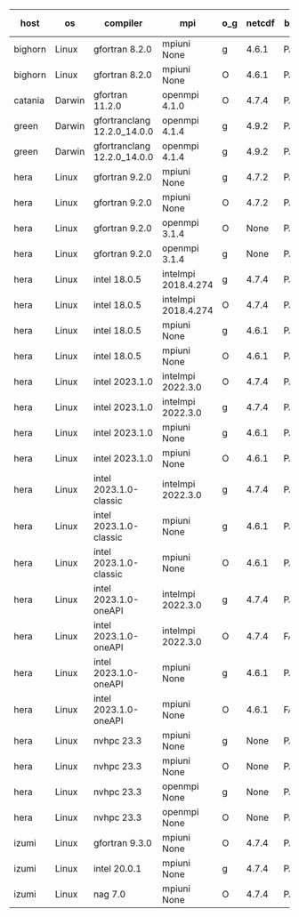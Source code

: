 

| host     | os       | compiler                              | mpi                      | o_g        | netcdf        | build       | u_pass          | u_fail          | s_pass            | s_fail            | e_pass             | e_fail             | nuopc_pass       | nuopc_fail       | artifacts link          |
|----------|----------|---------------------------------------|--------------------------|------------|---------------|-------------|-----------------|-----------------|-------------------|-------------------|--------------------|--------------------|------------------|------------------|-------------------------|
| bighorn | Linux | gfortran 8.2.0 | mpiuni None  | g | 4.6.1  | PASS | None | None | None | None | None | None | None | None | <a href="https://github.com/esmf-org/esmf-test-artifacts/tree/bf34a02911969636d0f93ece2fe379adf790f27e/develop/gfortran/8.2.0/g/mpiuni/None" target="_blank">bf34a02</a> | 
| bighorn | Linux | gfortran 8.2.0 | mpiuni None  | O | 4.6.1  | PASS | 12423 | 0 | 8 | 0 | 44 | 0 | None | None | <a href="https://github.com/esmf-org/esmf-test-artifacts/tree/6d5d01391359b620d1b1c85610cee872577c994a/develop/gfortran/8.2.0/O/mpiuni/None" target="_blank">6d5d013</a> | 
| catania | Darwin | gfortran 11.2.0 | openmpi 4.1.0  | O | 4.7.4  | PASS | None | None | None | None | None | None | None | None | <a href="https://github.com/esmf-org/esmf-test-artifacts/tree/f5f0bbb297ae8f9a2b50fbf9b60ec6dcc2dfe630/develop/gfortran/11.2.0/O/openmpi/4.1.0" target="_blank">f5f0bbb</a> | 
| green | Darwin | gfortranclang 12.2.0_14.0.0 | openmpi 4.1.4  | g | 4.9.2  | PASS | 14090 | 1 | 49 | 0 | 81 | 0 | 44 | 3 | <a href="https://github.com/esmf-org/esmf-test-artifacts/tree/adb3ae2a860ab09b8d3497dddff6fe8096d116e8/develop/gfortranclang/12.2.0_14.0.0/g/openmpi/4.1.4" target="_blank">adb3ae2</a> | 
| green | Darwin | gfortranclang 12.2.0_14.0.0 | openmpi 4.1.4  | g | 4.9.2  | PASS | None | None | None | None | None | None | None | None | <a href="https://github.com/esmf-org/esmf-test-artifacts/tree/c6e71e0f54310c89730d924c2791629b891b4e87/develop/gfortranclang/12.2.0_14.0.0/g/openmpi/4.1.4" target="_blank">c6e71e0</a> | 
| hera | Linux | gfortran 9.2.0 | mpiuni None  | g | 4.7.2  | PASS | None | None | None | None | None | None | None | None | <a href="https://github.com/esmf-org/esmf-test-artifacts/tree/5977363353ab20b6c96a0e8d14ffde6c8552b298/develop/gfortran/9.2.0/g/mpiuni/None" target="_blank">5977363</a> | 
| hera | Linux | gfortran 9.2.0 | mpiuni None  | O | 4.7.2  | PASS | None | None | None | None | None | None | None | None | <a href="https://github.com/esmf-org/esmf-test-artifacts/tree/2b38b03d7d9c8cbcb560b7203ef8e1e12e6424a4/develop/gfortran/9.2.0/O/mpiuni/None" target="_blank">2b38b03</a> | 
| hera | Linux | gfortran 9.2.0 | openmpi 3.1.4  | O | None  | PASS | None | None | None | None | None | None | None | None | <a href="https://github.com/esmf-org/esmf-test-artifacts/tree/fcc60d3ca941af1db0d424261dab0d6a2ea7d177/develop/gfortran/9.2.0/O/openmpi/3.1.4" target="_blank">fcc60d3</a> | 
| hera | Linux | gfortran 9.2.0 | openmpi 3.1.4  | g | None  | PASS | None | None | None | None | None | None | None | None | <a href="https://github.com/esmf-org/esmf-test-artifacts/tree/b6d8553b9b134c93fb79f5a954f68dc77fc907df/develop/gfortran/9.2.0/g/openmpi/3.1.4" target="_blank">b6d8553</a> | 
| hera | Linux | intel 18.0.5 | intelmpi 2018.4.274  | g | 4.7.4  | PASS | None | None | None | None | None | None | None | None | <a href="https://github.com/esmf-org/esmf-test-artifacts/tree/0cde3e0a9b2099c59f344ad796eae91ef5262e95/develop/intel/18.0.5/g/intelmpi/2018.4.274" target="_blank">0cde3e0</a> | 
| hera | Linux | intel 18.0.5 | intelmpi 2018.4.274  | O | 4.7.4  | PASS | None | None | None | None | None | None | None | None | <a href="https://github.com/esmf-org/esmf-test-artifacts/tree/a605b7aabe3056332a0837c24a08db2812d4601f/develop/intel/18.0.5/O/intelmpi/2018.4.274" target="_blank">a605b7a</a> | 
| hera | Linux | intel 18.0.5 | mpiuni None  | g | 4.6.1  | PASS | None | None | None | None | None | None | None | None | <a href="https://github.com/esmf-org/esmf-test-artifacts/tree/0e40078cebc5c1e5b2549db72439df995ba3c25a/develop/intel/18.0.5/g/mpiuni/None" target="_blank">0e40078</a> | 
| hera | Linux | intel 18.0.5 | mpiuni None  | O | 4.6.1  | PASS | None | None | None | None | None | None | None | None | <a href="https://github.com/esmf-org/esmf-test-artifacts/tree/cddc726273d683b939e31f213336883c9fac0ad1/develop/intel/18.0.5/O/mpiuni/None" target="_blank">cddc726</a> | 
| hera | Linux | intel 2023.1.0 | intelmpi 2022.3.0  | O | 4.7.4  | PASS | None | None | None | None | None | None | None | None | <a href="https://github.com/esmf-org/esmf-test-artifacts/tree/a2f1e8eeda97a5275964eb73b0ec59ca724becb9/develop/intel/2023.1.0/O/intelmpi/2022.3.0" target="_blank">a2f1e8e</a> | 
| hera | Linux | intel 2023.1.0 | intelmpi 2022.3.0  | g | 4.7.4  | PASS | None | None | None | None | None | None | None | None | <a href="https://github.com/esmf-org/esmf-test-artifacts/tree/98e900733fc0a38d3283be3f3d4cf9087ccce7ce/develop/intel/2023.1.0/g/intelmpi/2022.3.0" target="_blank">98e9007</a> | 
| hera | Linux | intel 2023.1.0 | mpiuni None  | g | 4.6.1  | PASS | None | None | None | None | None | None | None | None | <a href="https://github.com/esmf-org/esmf-test-artifacts/tree/28352582d370dca21c8cce6519b85b4393f29cbf/develop/intel/2023.1.0/g/mpiuni/None" target="_blank">2835258</a> | 
| hera | Linux | intel 2023.1.0 | mpiuni None  | O | 4.6.1  | PASS | None | None | None | None | None | None | None | None | <a href="https://github.com/esmf-org/esmf-test-artifacts/tree/eaa2ae4d0a54abb46e8227ca8eef036ccf98b47d/develop/intel/2023.1.0/O/mpiuni/None" target="_blank">eaa2ae4</a> | 
| hera | Linux | intel 2023.1.0-classic | intelmpi 2022.3.0  | g | 4.7.4  | PASS | None | None | None | None | None | None | None | None | <a href="https://github.com/esmf-org/esmf-test-artifacts/tree/78f26af6ea1278536457e18c8ea2b225befa7bdf/develop/intel/2023.1.0-classic/g/intelmpi/2022.3.0" target="_blank">78f26af</a> | 
| hera | Linux | intel 2023.1.0-classic | mpiuni None  | g | 4.6.1  | PASS | None | None | None | None | None | None | None | None | <a href="https://github.com/esmf-org/esmf-test-artifacts/tree/a23f59fc6531c64a82d06e6fca0b5f59374a10e4/develop/intel/2023.1.0-classic/g/mpiuni/None" target="_blank">a23f59f</a> | 
| hera | Linux | intel 2023.1.0-classic | mpiuni None  | O | 4.6.1  | PASS | None | None | None | None | None | None | None | None | <a href="https://github.com/esmf-org/esmf-test-artifacts/tree/570949e30fb81821390d0467e76c556b3fb79b55/develop/intel/2023.1.0-classic/O/mpiuni/None" target="_blank">570949e</a> | 
| hera | Linux | intel 2023.1.0-oneAPI | intelmpi 2022.3.0  | g | 4.7.4  | PASS | None | None | None | None | None | None | None | None | <a href="https://github.com/esmf-org/esmf-test-artifacts/tree/2e06a835d4c91807965e95b0dd97b9e95273c2ba/develop/intel/2023.1.0-oneAPI/g/intelmpi/2022.3.0" target="_blank">2e06a83</a> | 
| hera | Linux | intel 2023.1.0-oneAPI | intelmpi 2022.3.0  | O | 4.7.4  | FAIL | None | None | None | None | None | None | None | None | <a href="https://github.com/esmf-org/esmf-test-artifacts/tree/15dd44d6950a071a2a35362de4206a40d66f778b/develop/intel/2023.1.0-oneAPI/O/intelmpi/2022.3.0" target="_blank">15dd44d</a> | 
| hera | Linux | intel 2023.1.0-oneAPI | mpiuni None  | g | 4.6.1  | PASS | None | None | None | None | None | None | None | None | <a href="https://github.com/esmf-org/esmf-test-artifacts/tree/48cc5c136d259ea26937a8f131cb7b19287d1046/develop/intel/2023.1.0-oneAPI/g/mpiuni/None" target="_blank">48cc5c1</a> | 
| hera | Linux | intel 2023.1.0-oneAPI | mpiuni None  | O | 4.6.1  | FAIL | None | None | None | None | None | None | None | None | <a href="https://github.com/esmf-org/esmf-test-artifacts/tree/f796856a0a99c4e5c3e33f37a02879bc45ec9583/develop/intel/2023.1.0-oneAPI/O/mpiuni/None" target="_blank">f796856</a> | 
| hera | Linux | nvhpc 23.3 | mpiuni None  | g | None  | PASS | 12423 | 0 | 8 | 0 | 44 | 0 | None | None | <a href="https://github.com/esmf-org/esmf-test-artifacts/tree/5a3206c24c93a57c61f3f7be07b058e15a6053c5/develop/nvhpc/23.3/g/mpiuni/None" target="_blank">5a3206c</a> | 
| hera | Linux | nvhpc 23.3 | mpiuni None  | O | None  | PASS | 12423 | 0 | 8 | 0 | 44 | 0 | None | None | <a href="https://github.com/esmf-org/esmf-test-artifacts/tree/813b977b901aa16d0b8f917325f078ce3724912e/develop/nvhpc/23.3/O/mpiuni/None" target="_blank">813b977</a> | 
| hera | Linux | nvhpc 23.3 | openmpi None  | g | None  | PASS | 14091 | 0 | 49 | 0 | 81 | 0 | 47 | 0 | <a href="https://github.com/esmf-org/esmf-test-artifacts/tree/27f01aa4fc7c7fbacbc021e37a0f4d4e8fcc2fa6/develop/nvhpc/23.3/g/openmpi/None" target="_blank">27f01aa</a> | 
| hera | Linux | nvhpc 23.3 | openmpi None  | O | None  | PASS | 14091 | 0 | 49 | 0 | 81 | 0 | 47 | 0 | <a href="https://github.com/esmf-org/esmf-test-artifacts/tree/2a75d0d5665e1247c3cea1bf4ec95b9c1d62d3b7/develop/nvhpc/23.3/O/openmpi/None" target="_blank">2a75d0d</a> | 
| izumi | Linux | gfortran 9.3.0 | mpiuni None  | O | 4.7.4  | PASS | None | None | None | None | None | None | None | None | <a href="https://github.com/esmf-org/esmf-test-artifacts/tree/f69e819cd44c430fa1764791fd1a63917d447b74/develop/gfortran/9.3.0/O/mpiuni/None" target="_blank">f69e819</a> | 
| izumi | Linux | intel 20.0.1 | mpiuni None  | g | 4.7.4  | PASS | None | None | None | None | None | None | None | None | <a href="https://github.com/esmf-org/esmf-test-artifacts/tree/36c707c9773eb84abf0e0c276569c136e5e33834/develop/intel/20.0.1/g/mpiuni/None" target="_blank">36c707c</a> | 
| izumi | Linux | nag 7.0 | mpiuni None  | O | 4.7.4  | PASS | None | None | None | None | None | None | None | None | <a href="https://github.com/esmf-org/esmf-test-artifacts/tree/4f4d5738de80b76d5f5e215004e3ed05ccb7ab95/develop/nag/7.0/O/mpiuni/None" target="_blank">4f4d573</a> | 
